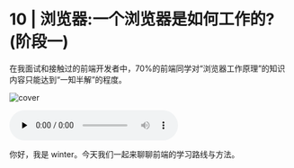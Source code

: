 # 10 | 浏览器:一个浏览器是如何工作的?(阶段一)

在我面试和接触过的前端开发者中，70%的前端同学对“浏览器工作原理”的知识内容只能达到“一知半解”的程度。

![cover](https://static001.geekbang.org/resource/image/57/37/57f5bd423b2afb7602b8a22d0559b737.jpg)

<audio id="audio" controls="" preload="none">
    <source id="mp3" src="/mp3/10.mp3">
</audio>

你好，我是 winter。今天我们一起来聊聊前端的学习路线与方法。